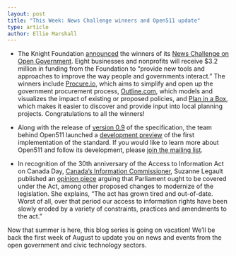 ```yaml
---
layout: post
title: "This Week: News Challenge winners and Open511 update"
type: article
author: Ellie Marshall
---
```

- The Knight Foundation [announced](http://www.knightfoundation.org/press-room/press-release/open-government-projects-receive-more-32-million-w/) the winners of its [News Challenge on Open Government](https://www.newschallenge.org/open/open-government/winners/). Eight businesses and nonprofits will receive $3.2 million in funding from the Foundation to “provide new tools and approaches to improve the way people and governments interact.” The winners include [Procure.io](http://www.knightfoundation.org/grants/20102539/), which aims to simplify and open up the government procurement process, [Outline.com](http://www.knightfoundation.org/grants/201349999/), which models and visualizes the impact of existing or proposed policies, and [Plan in a Box](http://www.knightfoundation.org/grants/201346329/), which makes it easier to discover and provide input into local planning projects. Congratulations to all the winners!  

- Along with the release of [version 0.9](http://open511.org/) of the specification, the team behind Open511 launched a [development preview](http://dev.open511.ca/) of the first implementation of the standard. If you would like to learn more about Open511 and follow its development, please [join the mailing list](https://groups.google.com/forum/?fromgroups#!forum/open511).

- In recognition of the 30th anniversary of the Access to Information Act on Canada Day, [Canada’s Information Commissioner](http://www.oic-ci.gc.ca/eng/abu-ans_the-commissioner-le-commissaire.aspx), Suzanne Legault published an [opinion piece](http://www.thestar.com/opinion/commentary/2013/06/27/bring_canadas_parliament_under_access_to_information_act.html) arguing that Parliament ought to be covered under the Act, among other proposed changes to modernize of the legislation. She explains, “The act has grown tired and out-of-date. Worst of all, over that period our access to information rights have been slowly eroded by a variety of constraints, practices and amendments to the act.”

Now that summer is here, this blog series is going on vacation! We’ll be back the first week of August to update you on news and events from the open government and civic technology sectors.